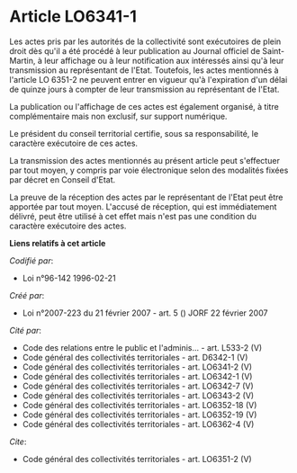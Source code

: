 # Article LO6341-1

Les actes pris par les autorités de la collectivité sont exécutoires de plein droit dès qu'il a été procédé à leur
publication au Journal officiel de Saint-Martin, à leur affichage ou à leur notification aux intéressés ainsi qu'à leur
transmission au représentant de l'Etat. Toutefois, les actes mentionnés à l'article LO 6351-2 ne peuvent entrer en vigueur
qu'à l'expiration d'un délai de quinze jours à compter de leur transmission au représentant de l'Etat. 

La publication ou l'affichage de ces actes est également organisé, à titre complémentaire mais non exclusif, sur support
numérique. 

Le président du conseil territorial certifie, sous sa responsabilité, le caractère exécutoire de ces actes. 

La transmission des actes mentionnés au présent article peut s'effectuer par tout moyen, y compris par voie électronique
selon des modalités fixées par décret en Conseil d'Etat. 

La preuve de la réception des actes par le représentant de l'Etat peut être apportée par tout moyen. L'accusé de réception,
qui est immédiatement délivré, peut être utilisé à cet effet mais n'est pas une condition du caractère exécutoire des actes.

**Liens relatifs à cet article**

_Codifié par_:

  - Loi n°96-142 1996-02-21

_Créé par_:

  - Loi n°2007-223 du 21 février 2007 - art. 5 () JORF 22 février 2007

_Cité par_:

  - Code des relations entre le public et l'adminis... - art. L533-2 (V)
  - Code général des collectivités territoriales - art. D6342-1 (V)
  - Code général des collectivités territoriales - art. LO6341-2 (V)
  - Code général des collectivités territoriales - art. LO6342-1 (V)
  - Code général des collectivités territoriales - art. LO6342-7 (V)
  - Code général des collectivités territoriales - art. LO6343-2 (V)
  - Code général des collectivités territoriales - art. LO6352-18 (V)
  - Code général des collectivités territoriales - art. LO6352-19 (V)
  - Code général des collectivités territoriales - art. LO6362-4 (V)

_Cite_:

  - Code général des collectivités territoriales - art. LO6351-2 (V)
